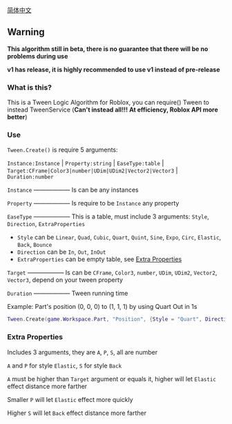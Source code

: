 [简体中文](https://github.com/Verycuteabbey/Tween-V/blob/deprecated/src/pre-release/README_CN.md)
## Warning
**This algorithm still in beta, there is no guarantee that there will be no problems during use**

**v1 has release, it is highly recommended to use v1 instead of pre-release**
### What is this?
This is a Tween Logic Algorithm for Roblox, you can require() Tween to instead TweenService (**Can't instead all!!! At efficiency, Roblox API more better**)
### Use
`Tween.Create()` is require 5 arguments:

`Instance:Instance` | `Property:string` | `EaseType:table` | `Target:CFrame|Color3|number|UDim|UDim2|Vector2|Vector3` | `Duration:number`

`Instance` —————— Is can be any instances

`Property` —————— Is require to be `Instance` any property

`EaseType` —————— This is a table, must include 3 arguments: `Style`, `Direction`, `ExtraProperties`
  - `Style` can be `Linear`, `Quad`, `Cubic`, `Quart`, `Quint`, `Sine`, `Expo`, `Circ`, `Elastic`, `Back`, `Bounce`
  - `Direction` can be `In`, `Out`, `InOut`
  - `ExtraProperties` can be empty table, see [Extra Properties](https://github.com/Verycuteabbey/Tween-V/blob/deprecated/src/pre-release#extra-properties)

`Target` —————— Is can be `CFrame`, `Color3`, `number`, `UDim`, `UDim2`, `Vector2`, `Vector3`, depend on your tween property

`Duration` —————— Tween running time

Example: Part's position (0, 0, 0) to (1, 1, 1) by using Quart Out in 1s
```lua
Tween.Create(game.Workspace.Part, "Position", {Style = "Quart", Direction = "Out", ExtraProperties = {}}, Vector3.new(1, 1, 1), 1);
```
### Extra Properties
Includes 3 arguments, they are `A`, `P`, `S`, all are number

`A` and `P` for style `Elastic`, `S` for style `Back`

`A` must be higher than `Target` argument or equals it, higher will let `Elastic` effect distance more farther

Smaller `P` will let `Elastic` effect more quickly

Higher `S` will let `Back` effect distance more farther
